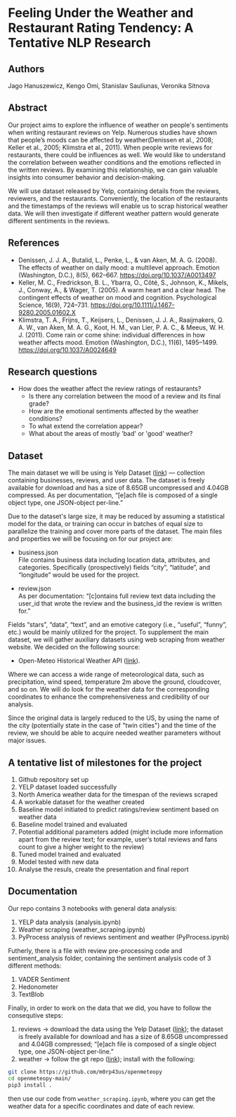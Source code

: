 # Feeling Under the Weather and Restaurant Rating Tendency: A Tentative NLP Research 

## Authors
Jago Hanuszewicz, Kengo Omi, Stanislav Sauliunas, Veronika Sitnova 

## Abstract
Our project aims to explore the influence of weather on people's sentiments when writing restaurant reviews on Yelp. Numerous studies have shown that people’s moods can be affected by weather(Denissen et al., 2008; Keller et al., 2005; Klimstra et al., 2011). When people write reviews for restaurants, there could be influences as well. We would like to understand the correlation between weather conditions and the emotions reflected in the written reviews. By examining this relationship, we can gain valuable insights into consumer behavior and decision-making.

We will use dataset released by Yelp, containing details from the reviews, reviewers, and the restaurants. Conveniently, the location of the restaurants and the timestamps of the reviews will enable us to scrap historical weather data. We will then investigate if different weather pattern would generate different sentiments in the reviews.


## References
* Denissen, J. J. A., Butalid, L., Penke, L., & van Aken, M. A. G. (2008). The effects of weather on daily mood: a multilevel approach. Emotion (Washington, D.C.), 8(5), 662–667. https://doi.org/10.1037/A0013497
* Keller, M. C., Fredrickson, B. L., Ybarra, O., Côté, S., Johnson, K., Mikels, J., Conway, A., & Wager, T. (2005). A warm heart and a clear head. The contingent effects of weather on mood and cognition. Psychological Science, 16(9), 724–731. https://doi.org/10.1111/J.1467-9280.2005.01602.X
* Klimstra, T. A., Frijns, T., Keijsers, L., Denissen, J. J. A., Raaijmakers, Q. A. W., van Aken, M. A. G., Koot, H. M., van Lier, P. A. C., & Meeus, W. H. J. (2011). Come rain or come shine: individual differences in how weather affects mood. Emotion (Washington, D.C.), 11(6), 1495–1499. https://doi.org/10.1037/A0024649
 

## Research questions
* How does the weather affect the review ratings of restaurants?
    - Is there any correlation between the mood of a review and its final grade?
    - How are the emotional sentiments affected by the weather conditions?
    - To what extend the correlation appear?
    - What about the areas of mostly 'bad' or 'good' weather?

## Dataset
The main dataset we will be using is Yelp Dataset ([link](https://www.yelp.com/dataset/documentation/main)) — collection containing businesses, reviews, and user data. The dataset is freely available for download and has a size of 8.65GB uncompressed and 4.04GB compressed. As per documentation, “[e]ach file is composed of a single object type, one JSON-object per-line.”

Due to the dataset's large size, it may be reduced by assuming a statistical model for the data, or training can occur in batches of equal size to parallelize the training and cover more parts of the dataset.
The main files and properties we will be focusing on for our project are:

* business.json <br>
File contains business data including location data, attributes, and categories. Specifically (prospectively) fields “city”, “latitude”, and “longitude” would be used for the project. 

* review.json <br>
As per documentation: “[c]ontains full review text data including the user_id that wrote the review and the business_id the review is written for.”

Fields “stars”, “data”, “text”, and an emotive category (i.e., “useful”, “funny”, etc.) would be mainly utilized for the project.
To supplement the main dataset, we will gather auxiliary datasets using web scraping from weather website. We decided on the following source:

* Open-Meteo Historical Weather API ([link](https://open-meteo.com/en/docs/historical-weather-api)). 

Where we can access a wide range of meteorological data, such as precipitation, wind speed, temperature 2m above the ground, cloudcover, and so on. We will do look for the weather data for the corresponding coordinates to enhance the comprehensiveness and credibility of our analysis.

Since the original data is largely reduced to the US, by using the name of the city (potentially state in the case of "twin cities") and the time of the review, we should be able to acquire needed weather parameters without major issues.


## A tentative list of milestones for the project
1. Github repository set up
2. YELP dataset loaded successfully
3. North America weather data for the timespan of the reviews scraped
4. A workable dataset for the weather created
5. Baseline model initiated to predict ratings/review sentiment based on weather data
6. Baseline model trained and evaluated
7. Potential additional parameters added (might include more information apart from the review text; for example, user’s total reviews and fans count to give a higher weight to the review)
8. Tuned model trained and evaluated
9. Model tested with new data
10. Analyse the resuls, create the presentation and final report

## Documentation
Our repo contains 3 notebooks with general data analysis:  
1. YELP data analysis (analysis.ipynb)
2. Weather scraping (weather_scraping.ipynb)
3. PyProcess analysis of reviews sentiment and weather (PyProcess.ipynb)

Futherly, there is a file with review pre-processing code and sentiment_analysis folder, containing the sentiment analysis code of 3 different methods:  
1. VADER Sentiment
2. Hedonometer 
3. TextBlob

Finally, in order to work on the data that we did, you have to follow the consequtive steps:  
1. reviews -> download the data using the Yelp Dataset ([link](https://www.yelp.com/dataset/documentation/main)); the dataset is freely available for download and has a size of 8.65GB uncompressed and 4.04GB compressed; “[e]ach file is composed of a single object type, one JSON-object per-line.”
2. weather -> follow the git repo ([link](https://github.com/m0rp43us/openmeteopy)); install with the following:  
```bash
git clone https://github.com/m0rp43us/openmeteopy
cd openmeteopy-main/
pip3 install .
```  
then use our code from `weather_scraping.ipynb`, where you can get the weather data for a specific coordinates and date of each review.
